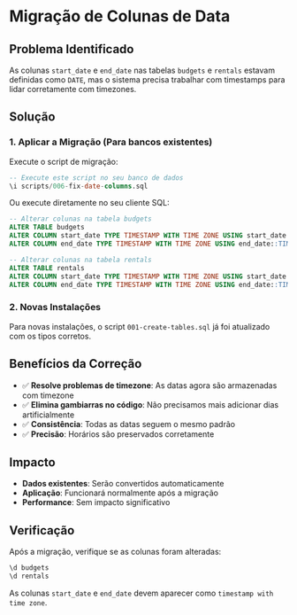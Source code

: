 # Migração de Colunas de Data

## Problema Identificado

As colunas `start_date` e `end_date` nas tabelas `budgets` e `rentals` estavam definidas como `DATE`, mas o sistema precisa trabalhar com timestamps para lidar corretamente com timezones.

## Solução

### 1. Aplicar a Migração (Para bancos existentes)

Execute o script de migração:

```sql
-- Execute este script no seu banco de dados
\i scripts/006-fix-date-columns.sql
```

Ou execute diretamente no seu cliente SQL:

```sql
-- Alterar colunas na tabela budgets
ALTER TABLE budgets
ALTER COLUMN start_date TYPE TIMESTAMP WITH TIME ZONE USING start_date::TIMESTAMP WITH TIME ZONE,
ALTER COLUMN end_date TYPE TIMESTAMP WITH TIME ZONE USING end_date::TIMESTAMP WITH TIME ZONE;

-- Alterar colunas na tabela rentals
ALTER TABLE rentals
ALTER COLUMN start_date TYPE TIMESTAMP WITH TIME ZONE USING start_date::TIMESTAMP WITH TIME ZONE,
ALTER COLUMN end_date TYPE TIMESTAMP WITH TIME ZONE USING end_date::TIMESTAMP WITH TIME ZONE;
```

### 2. Novas Instalações

Para novas instalações, o script `001-create-tables.sql` já foi atualizado com os tipos corretos.

## Benefícios da Correção

- ✅ **Resolve problemas de timezone**: As datas agora são armazenadas com timezone
- ✅ **Elimina gambiarras no código**: Não precisamos mais adicionar dias artificialmente
- ✅ **Consistência**: Todas as datas seguem o mesmo padrão
- ✅ **Precisão**: Horários são preservados corretamente

## Impacto

- **Dados existentes**: Serão convertidos automaticamente
- **Aplicação**: Funcionará normalmente após a migração
- **Performance**: Sem impacto significativo

## Verificação

Após a migração, verifique se as colunas foram alteradas:

```sql
\d budgets
\d rentals
```

As colunas `start_date` e `end_date` devem aparecer como `timestamp with time zone`.
